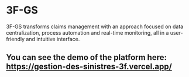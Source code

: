 # 3F-GS
3F-GS transforms claims management with an approach focused on data centralization, process automation and real-time monitoring, all in a user-friendly and intuitive interface.
## You can see the demo of the platform here: https://gestion-des-sinistres-3f.vercel.app/
